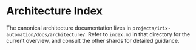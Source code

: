 # Architecture Index

The canonical architecture documentation lives in `projects/irix-automation/docs/architecture/`. Refer to `index.md` in that directory for the current overview, and consult the other shards for detailed guidance.
